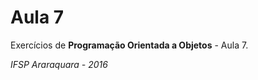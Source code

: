 Aula 7
=======

Exercícios de **Programação Orientada a Objetos** - Aula 7.

*IFSP Araraquara - 2016*
